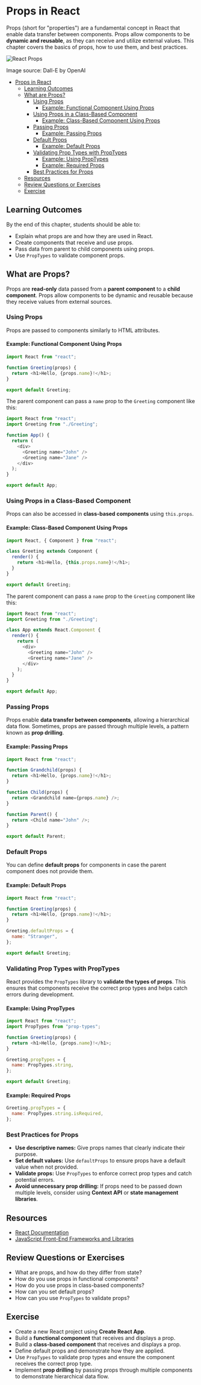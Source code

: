 # Props in React

Props (short for "properties") are a fundamental concept in React that enable data transfer between components. Props allow components to be **dynamic and reusable**, as they can receive and utilize external values. This chapter covers the basics of props, how to use them, and best practices.

![React Props](React-Props.webp)

Image source: Dall-E by OpenAI

- [Props in React](#props-in-react)
  - [Learning Outcomes](#learning-outcomes)
  - [What are Props?](#what-are-props)
    - [Using Props](#using-props)
      - [Example: Functional Component Using Props](#example-functional-component-using-props)
    - [Using Props in a Class-Based Component](#using-props-in-a-class-based-component)
      - [Example: Class-Based Component Using Props](#example-class-based-component-using-props)
    - [Passing Props](#passing-props)
      - [Example: Passing Props](#example-passing-props)
    - [Default Props](#default-props)
      - [Example: Default Props](#example-default-props)
    - [Validating Prop Types with PropTypes](#validating-prop-types-with-proptypes)
      - [Example: Using PropTypes](#example-using-proptypes)
      - [Example: Required Props](#example-required-props)
    - [Best Practices for Props](#best-practices-for-props)
  - [Resources](#resources)
  - [Review Questions or Exercises](#review-questions-or-exercises)
  - [Exercise](#exercise)

## Learning Outcomes

By the end of this chapter, students should be able to:

- Explain what props are and how they are used in React.
- Create components that receive and use props.
- Pass data from parent to child components using props.
- Use `PropTypes` to validate component props.

## What are Props?

Props are **read-only** data passed from a **parent component** to a **child component**. Props allow components to be dynamic and reusable because they receive values from external sources.

### Using Props

Props are passed to components similarly to HTML attributes.

#### Example: Functional Component Using Props

```javascript
import React from "react";

function Greeting(props) {
  return <h1>Hello, {props.name}!</h1>;
}

export default Greeting;
```

The parent component can pass a `name` prop to the `Greeting` component like this:

```javascript
import React from "react";
import Greeting from "./Greeting";

function App() {
  return (
    <div>
      <Greeting name="John" />
      <Greeting name="Jane" />
    </div>
  );
}

export default App;
```

### Using Props in a Class-Based Component

Props can also be accessed in **class-based components** using `this.props`.

#### Example: Class-Based Component Using Props

```javascript
import React, { Component } from "react";

class Greeting extends Component {
  render() {
    return <h1>Hello, {this.props.name}!</h1>;
  }
}

export default Greeting;
```

The parent component can pass a `name` prop to the `Greeting` component like this:

```javascript
import React from "react";
import Greeting from "./Greeting";

class App extends React.Component {
  render() {
    return (
      <div>
        <Greeting name="John" />
        <Greeting name="Jane" />
      </div>
    );
  }
}

export default App;
```

### Passing Props

Props enable **data transfer between components**, allowing a hierarchical data flow. Sometimes, props are passed through multiple levels, a pattern known as **prop drilling**.

#### Example: Passing Props

```javascript
import React from "react";

function Grandchild(props) {
  return <h1>Hello, {props.name}!</h1>;
}

function Child(props) {
  return <Grandchild name={props.name} />;
}

function Parent() {
  return <Child name="John" />;
}

export default Parent;
```

### Default Props

You can define **default props** for components in case the parent component does not provide them.

#### Example: Default Props

```javascript
import React from "react";

function Greeting(props) {
  return <h1>Hello, {props.name}!</h1>;
}

Greeting.defaultProps = {
  name: "Stranger",
};

export default Greeting;
```

### Validating Prop Types with PropTypes

React provides the `PropTypes` library to **validate the types of props**. This ensures that components receive the correct prop types and helps catch errors during development.

#### Example: Using PropTypes

```javascript
import React from "react";
import PropTypes from "prop-types";

function Greeting(props) {
  return <h1>Hello, {props.name}!</h1>;
}

Greeting.propTypes = {
  name: PropTypes.string,
};

export default Greeting;
```

#### Example: Required Props

```javascript
Greeting.propTypes = {
  name: PropTypes.string.isRequired,
};
```

### Best Practices for Props

- **Use descriptive names:** Give props names that clearly indicate their purpose.
- **Set default values:** Use `defaultProps` to ensure props have a default value when not provided.
- **Validate props:** Use `PropTypes` to enforce correct prop types and catch potential errors.
- **Avoid unnecessary prop drilling:** If props need to be passed down multiple levels, consider using **Context API** or **state management libraries**.

## Resources

- [React Documentation](https://react.dev/)
- [JavaScript Front-End Frameworks and Libraries](https://www.javascriptstuff.com/)

## Review Questions or Exercises

- What are props, and how do they differ from state?
- How do you use props in functional components?
- How do you use props in class-based components?
- How can you set default props?
- How can you use `PropTypes` to validate props?

## Exercise

- Create a new React project using **Create React App**.
- Build a **functional component** that receives and displays a prop.
- Build a **class-based component** that receives and displays a prop.
- Define default props and demonstrate how they are applied.
- Use `PropTypes` to validate prop types and ensure the component receives the correct prop type.
- Implement **prop drilling** by passing props through multiple components to demonstrate hierarchical data flow.
